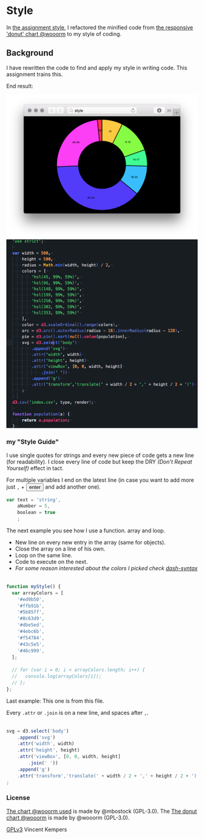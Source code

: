 # Style

In [the assignment style](https://github.com/cmda-tt/course-17-18/blob/master/class-2.md#style), I refactored the minified code from [the responsive 'donut' chart @wooorm](https://github.com/cmda-tt/course-17-18/tree/master/site/class-2/style) to my style of coding.

## Background

I have rewritten the code to find and apply my style in writing code. This assignment trains this.

End result:

![donut chart](preview.png)
![my style](mystyle.png)

### my "Style Guide"

I use single quotes for strings and every new piece of code gets a new line (for readability). I close every line of code but keep the DRY _(Don't Repeat Yourself)_ effect in tact.

For multiple variables I end on the latest line (in case you want to add more just `,` +  <button>enter</button> and add another one).

```js
var text = 'string',
    aNumber = 5,
    boolean = true
    ;
```

The next example you see how I use a function. array and loop.
*   New line on every new entry in the array (same for objects).
*   Close the array on a line of his own.
*   Loop on the same line.
*   Code to execute on the next.
*   _For some reason interested about the colors I picked check [dash-syntax](https://github.com/cpsdqs/dash-syntax)_

```js

function myStyle() {
  var arrayColors = [
    '#ed9b50',
    '#ffb91b',
    '#5b85ff',
    '#8c63d9',
    '#dbe5ed',
    '#4ebc6b',
    '#f54784',
    '#43c5e5',
    '#46c999',
  ];

  // for (var i = 0; i < arrayColors.length; i++) {
  //   console.log(arrayColors[i]);
  // };
};
```

Last example: This one is from this file.

Every `.attr` or `.join` is on a new line, and spaces after `,`.

```js

svg = d3.select('body')
    .append('svg')
    .attr('width', width)
    .attr('height', height)
    .attr('viewBox', [0, 0, width, height]
        .join(' '))
    .append('g')
    .attr('transform','translate(' + width / 2 + ',' + height / 2 + ')')
;

```
### License

[The chart @wooorm used](https://bl.ocks.org/mbostock/3887193) is made by @mbostock (GPL-3.0).
The [The donut chart @wooorm](https://github.com/cmda-tt/course-17-18/tree/master/site/class-2/style) is made by @wooorm (GPL-3.0).

[GPLv3](https://choosealicense.com/licenses/gpl-3.0/) Vincent Kempers

